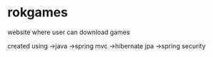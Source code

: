 # rokgames

website where user can download games

created using
  ->java
  ->spring mvc
  ->hibernate jpa
  ->spring security
